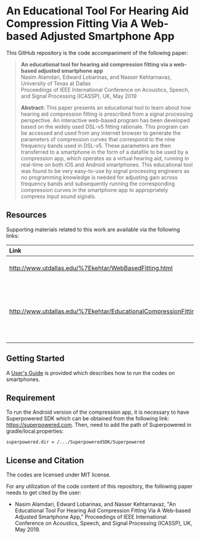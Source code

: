 # An Educational Tool For Hearing Aid Compression Fitting Via A Web-based Adjusted Smartphone App


This GitHub repository is the code accompaniment of the following paper:
> **An educational tool for hearing aid compression fitting via a web-based adjusted smartphone app**<br>
> Nasim Alamdari, Edward Lobarinas, and Nasser Kehtarnavaz, University of Texas at Dallas<br>
> Proceedings of IEEE International Conference on Acoustics, Speech, and Signal Processing (ICASSP), UK, May 2019<br>
>
> **Abstract:** This paper presents an educational tool to learn about how hearing aid compression fitting is prescribed from a signal processing perspective. An interactive web-based program has been developed based on the widely used DSL-v5 fitting rationale. This program can be accessed and used from any internet browser to generate the parameters of compression curves that correspond to the nine frequency bands used in DSL-v5. These parameters are then transferred to a smartphone in the form of a datafile to be used by a compression app, which operates as a virtual hearing aid, running in real-time on both iOS and Android smartphones. This educational tool was found to be very easy-to-use by signal processing engineers as no programming knowledge is needed for adjusting gain across frequency bands and subsequently running the corresponding compression curves in the smartphone app to appropriately compress input sound signals.

## Resources

Supporting materials related to this work are available via the following links:

|**Link**|Description
|:-------|:----------
|http://www.utdallas.edu/%7Ekehtar/WebBasedFitting.html| Web-based Compression Fitting 
|http://www.utdallas.edu/%7Ekehtar/EducationalCompressionFitting.mp4| A videoclip showing the web-based compression program and the compression app

## Getting Started

A [User's Guide](UsersGuide-CompressionFitting.pdf) is provided which describes how to run the codes on smartphones.

## Requirement
To run the Android version of the compression app, it is necessary to have Superpowered SDK which can be obtained from the following link: https://superpowered.com.
Then, need to add the path of Superpowered in gradle/local.properties:

    superpowered.dir = /.../SuperpoweredSDK/Superpowered


## License and Citation
The codes are licensed under MIT license.

For any utilization of the code content of this repository, the following paper needs to get cited by the user:

- Nasim Alamdari, Edward Lobarinas, and Nasser Kehtarnavaz, "An Educational Tool For Hearing Aid Compression Fitting Via A Web-based Adjusted Smartphone App," Proceedings of IEEE International Conference on Acoustics, Speech, and Signal Processing (ICASSP), UK, May 2019.
